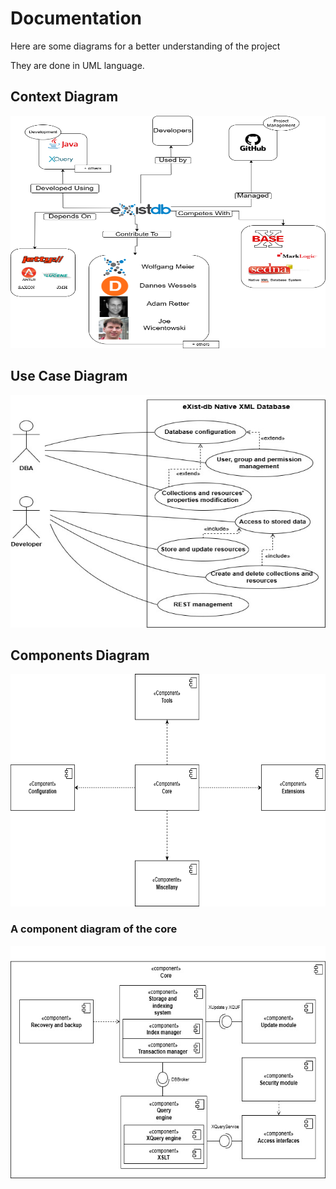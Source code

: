 # Documentation

Here are some diagrams for a better understanding of the project

They are done in UML language.

## Context Diagram

<img src="Diagrams/Context Diagram.png" alt="Context Diagram" width="533" height="372"></img>

## Use Case Diagram

<img src="Diagrams/CaseOfUsesDiagram.jpg" alt="Case Of Use Diagram" width="533" height="372"></img>

## Components Diagram

<img src="Diagrams/ComponentsDiagram.png" alt="Component Diagram" width="533" height="372"></img>

### A component diagram of the core

<img src="Diagrams/CoreDiagram.jpg" alt="Core Diagram" width="533" height="372"></img>
